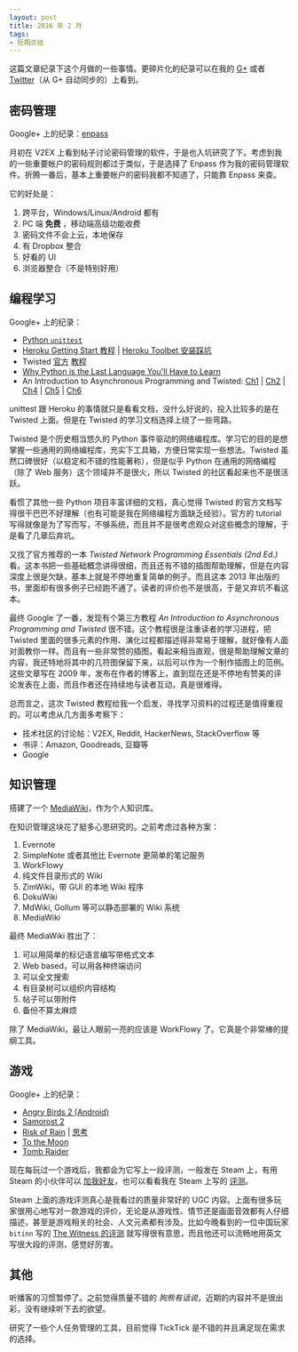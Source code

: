 ```yaml
---
layout: post
title: 2016 年 2 月
tags: 
- 短期总结
---
```


这篇文章纪录下这个月做的一些事情。更碎片化的纪录可以在我的 [G+][my-google-plus] 或者 [Twitter][my-twitter]（从 G+ 自动同步的）上看到。

[my-google-plus]: https://plus.google.com/+ZhihengLin
[my-twitter]: https://twitter.com/onlyice0328

<!--more-->

## 密码管理

Google+ 上的纪录：[enpass][enpass-g+]

月初在 V2EX 上看到帖子讨论密码管理的软件，于是也入坑研究了下。考虑到我的一些重要帐户的密码规则都过于类似，于是选择了 Enpass 作为我的密码管理软件。折腾一番后，基本上重要帐户的密码我都不知道了，只能靠 Enpass 来查。

它的好处是：

1. 跨平台，Windows/Linux/Android 都有
2. PC 端 **免费** ，移动端高级功能收费
3. 密码文件不会上云，本地保存
4. 有 Dropbox 整合
5. 好看的 UI
6. 浏览器整合（不是特别好用）

[enpass-g+]: https://plus.google.com/+ZhihengLin/posts/bzqPaN8z6vC

## 编程学习

Google+ 上的纪录：

* [Python `unittest`][python-unittest-g+]
* [Heroku Getting Start 教程][heroku-getting-start] \| [Heroku Toolbet 安装踩坑][heroku-toolbet]
* Twisted [官方][twisted-official-1] [教程][twisted-official-2]
* [Why Python is the Last Language You'll Have to Learn][python-popular]
* An Introduction to Asynchronous Programming and Twisted: [Ch1][twisted-intro-1] \| [Ch2][twisted-intro-2] \| [Ch4][twisted-intro-4] \| [Ch5][twisted-intro-5] \| [Ch6][twisted-intro-6]

unittest 跟 Heroku 的事情就只是看看文档，没什么好说的，投入比较多的是在 Twisted 上面。但是在 Twisted 的学习文档选择上绕了一些弯路。

Twisted 是个历史相当悠久的 Python 事件驱动的网络编程库。学习它的目的是想掌握一些通用的网络编程库，充实下工具箱，方便日常实现一些想法。Twisted 虽然口碑很好（以稳定和不错的性能著称），但是似乎 Python 在通用的网络编程（除了 Web 服务）这个领域并不是很火，所以 Twisted 的社区看起来也不是很活跃。

看惯了其他一些 Python 项目丰富详细的文档，真心觉得 Twisted 的官方文档写得很干巴巴不好理解（也有可能是我在网络编程方面缺乏经验）。官方的 tutorial 写得就像是为了写而写，不够系统，而且并不是很考虑观众对这些概念的理解，于是看了几章后弃坑。

又找了官方推荐的一本 *Twisted Network Programming Essentials (2nd Ed.)* 看。这本书把一些基础概念讲得很细，而且还有不错的插图帮助理解，但是在内容深度上很是欠缺，基本上就是不停地重复简单的例子。而且这本 2013 年出版的书，里面却有很多例子已经跑不通了。读者的评价也不是很高，于是又弃坑不看这本。

最终 Google 了一番，发现有个第三方教程 *An Introduction to Asynchronous Programming and Twisted* 很不错。这个教程很是注重读者的学习进程，把 Twisted 里面的很多元素的作用、演化过程都描述得非常易于理解，就好像有人面对面教你一样。而且有一些非常赞的插图，看起来相当直观，很是帮助理解文章的内容，我还特地将其中的几符图保留下来，以后可以作为一个制作插图上的范例。这些文章写在 2009 年，发布在作者的博客上，直到现在还是不停地有赞美的评论发表在上面，而且作者还在持续地与读者互动，真是很难得。

总而言之，这次 Twisted 教程给我一个启发，寻找学习资料的过程还是值得重视的。可以考虑从几方面多考察下：

* 技术社区的讨论帖：V2EX, Reddit, HackerNews, StackOverflow 等
* 书评：Amazon, Goodreads, 豆瓣等
* Google

[python-unittest-g+]: https://plus.google.com/+ZhihengLin/posts/KJir5r1QqAf
[heroku-getting-start]: https://plus.google.com/+ZhihengLin/posts/eqzSeXawCpM
[heroku-toolbet]: https://plus.google.com/+ZhihengLin/posts/gufssnpcb5E
[twisted-official-1]: https://plus.google.com/+ZhihengLin/posts/D9Bqh7jGqmB
[twisted-official-2]: https://plus.google.com/+ZhihengLin/posts/MaxtjrLnB1a
[python-popular]: https://plus.google.com/+ZhihengLin/posts/bGFAp9pJphW
[twisted-intro-1]: https://plus.google.com/+ZhihengLin/posts/ZWFDRiTHZQy
[twisted-intro-2]: https://plus.google.com/+ZhihengLin/posts/1Zni4VdNzhJ
[twisted-intro-4]: https://plus.google.com/+ZhihengLin/posts/9yTZfPRFLv3
[twisted-intro-5]: https://plus.google.com/+ZhihengLin/posts/1b55JJG8YhJ
[twisted-intro-6]: https://plus.google.com/+ZhihengLin/posts/MHQMptCpejd

## 知识管理

搭建了一个 [MediaWiki][my-media-wiki]，作为个人知识库。

在知识管理这块花了挺多心思研究的。之前考虑过各种方案：

1. Evernote
2. SimpleNote 或者其他比 Evernote 更简单的笔记服务
3. WorkFlowy
4. 纯文件目录形式的 Wiki
5. ZimWiki，带 GUI 的本地 Wiki 程序
6. DokuWiki
7. MdWiki, Gollum 等可以静态部署的 Wiki 系统
8. MediaWiki

最终 MediaWiki 胜出了：

1. 可以用简单的标记语言编写带格式文本
2. Web based，可以用各种终端访问
3. 可以全文搜索
4. 有目录树可以组织内容结构
5. 帖子可以带附件
6. 备份不算太麻烦

除了 MediaWiki，最让人眼前一亮的应该是 WorkFlowy 了。它真是个非常棒的提纲工具。

[my-media-wiki]: http://wiki.onlyice.net

## 游戏

Google+ 上的纪录：

* [Angry Birds 2 (Android)][angry-birds-2]
* [Samorost 2][samorost-2]
* [Risk of Rain][risk-of-rain] \| [思考][risk-of-rain-thought]
* [To the Moon][to-the-moon]
* [Tomb Raider][tomb-raider]

现在每玩过一个游戏后，我都会为它写上一段评测，一般发在 Steam 上，有用 Steam 的小伙伴可以 [加我好友][my-steam-profile]，也可以看看我在 Steam 上写的 [评测][my-steam-review]。

Steam 上面的游戏评测真心是我看过的质量非常好的 UGC 内容。上面有很多玩家很用心地写对一款游戏的评价，无论是从游戏性、情节还是画面音效都有人仔细描述，甚至是游戏相关的社会、人文元素都有涉及。比如今晚看到的一位中国玩家 `bitinn` 写的 [The Witness 的评测][the-witness-review] 就写得很有意思，而且他还可以流畅地用英文写很大段的评测，感觉好厉害。

[angry-birds-2]: https://plus.google.com/+ZhihengLin/posts/49xrxZ8TDwG
[samorost-2]: https://plus.google.com/+ZhihengLin/posts/cjfsy2raeup
[risk-of-rain]: https://plus.google.com/+ZhihengLin/posts/axQfHvQypBi
[risk-of-rain-thought]: https://plus.google.com/+ZhihengLin/posts/fMKcNtrh8we
[to-the-moon]: https://plus.google.com/+ZhihengLin/posts/YvPhHhynvsX
[tomb-raider]: https://plus.google.com/+ZhihengLin/posts/MmAVb14sMLS
[my-steam-profile]: http://steamcommunity.com/id/onlyice
[my-steam-review]: https://steamcommunity.com/id/onlyice/recommended/
[the-witness-review]: http://steamcommunity.com/id/bitinn/recommended/210970/

## 其他

听播客的习惯暂停了。之前觉得质量不错的 *狗熊有话说*，近期的内容并不是很出彩，没有继续听下去的欲望。

研究了一些个人任务管理的工具，目前觉得 TickTick 是不错的并且满足现在需求的选择。
